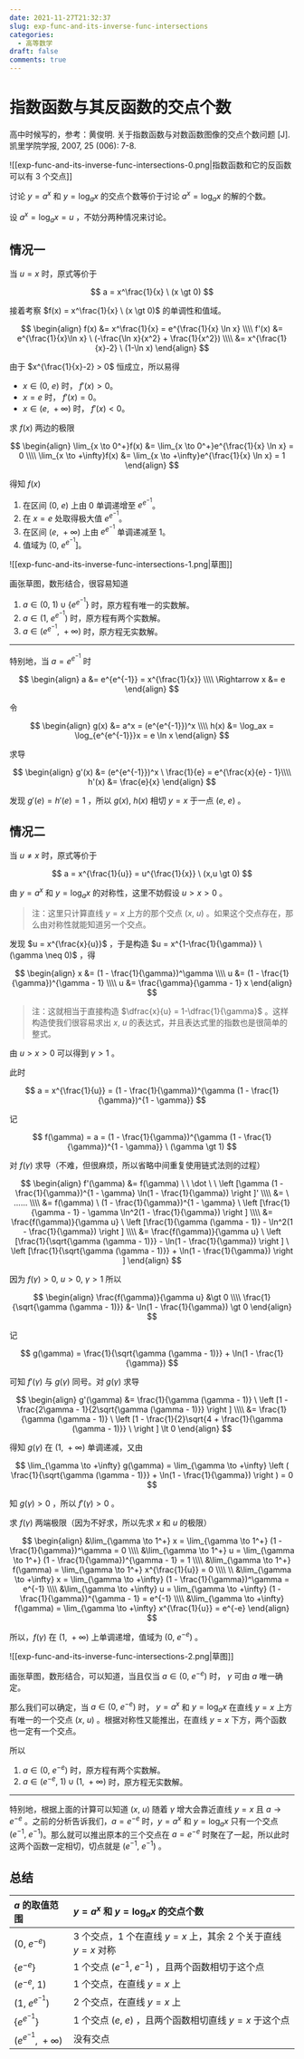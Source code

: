 ```yaml
---
date: 2021-11-27T21:32:37
slug: exp-func-and-its-inverse-func-intersections
categories:
  - 高等数学
draft: false
comments: true
---
```


# 指数函数与其反函数的交点个数

<!-- more -->

高中时候写的，参考：黄俊明. 关于指数函数与对数函数图像的交点个数问题 [J]. 凯里学院学报, 2007, 25 (006): 7-8.

![[exp-func-and-its-inverse-func-intersections-0.png|指数函数和它的反函数可以有 3 个交点]]

讨论 $y=a^x$ 和 $y=\log_ax$ 的交点个数等价于讨论 $a^x = \log_ax$ 的解的个数。

设 $a^x = \log_ax = u$ ，不妨分两种情况来讨论。

## 情况一

当 $u = x$ 时，原式等价于

$$
a = x^\frac{1}{x} \ (x \gt 0)
$$

接着考察 $f(x) = x^\frac{1}{x} \ (x \gt 0)$ 的单调性和值域。

$$
\begin{align}
f(x)  &= x^\frac{1}{x} = e^{\frac{1}{x} \ln x} \\\\
f'(x) &= e^{\frac{1}{x}\ln x} \ (-\frac{\ln x}{x^2} + \frac{1}{x^2}) \\\\
      &= x^{\frac{1}{x}-2} \ (1-\ln x)
\end{align}
$$

由于 $x^{\frac{1}{x}-2} > 0$ 恒成立，所以易得

- $x \in (0,\ e)$ 时， $f'(x) > 0$。
- $x = e$ 时， $f'(x) = 0$。
- $x \in (e,\ +\infty)$ 时， $f'(x) < 0$。

求 $f(x)$ 两边的极限

$$
\begin{align}
\lim_{x \to 0^+}f(x) &= \lim_{x \to 0^+}e^{\frac{1}{x} \ln x} = 0 \\\\
\lim_{x \to +\infty}f(x) &= \lim_{x \to +\infty}e^{\frac{1}{x} \ln x} = 1
\end{align}
$$

得知 $f(x)$

1. 在区间 $(0,\ e)$ 上由 $0$ 单调递增至 $e^{e^{-1}}$。
2. 在 $x = e$ 处取得极大值 $e^{e^{-1}}$。
3. 在区间 $(e,\ +\infty)$ 上由 $e^{e^{-1}}$ 单调递减至 $1$。
4. 值域为 $(0,\ e^{e^{-1}}]$。

![[exp-func-and-its-inverse-func-intersections-1.png|草图]]

画张草图，数形结合，很容易知道

1. $a \in (0,\ 1) \cup \lbrace e^{e^{-1}} \rbrace$ 时，原方程有唯一的实数解。
2. $a \in (1,\ e^{e^{-1}})$ 时，原方程有两个实数解。
3. $a \in (e^{e^{-1}},\ +\infty)$ 时，原方程无实数解。

<hr>

特别地，当 $a = e^{e^{-1}}$ 时

$$
\begin{align}
a &= e^{e^{-1}} = x^{\frac{1}{x}} \\\\
\Rightarrow x &= e
\end{align}
$$

令

$$
\begin{align}
g(x) &= a^x = (e^{e^{-1}})^x \\\\
h(x) &= \log_ax = \log_{e^{e^{-1}}}x = e \ln x
\end{align}
$$

求导

$$
\begin{align}
g'(x) &= (e^{e^{-1}})^x \ \frac{1}{e} = e^{\frac{x}{e} - 1}\\\\
h'(x) &= \frac{e}{x}
\end{align}
$$

发现 $g'(e) = h'(e) = 1$ ，所以 $g (x),\ h(x)$ 相切 $y = x$ 于一点 $(e,\ e)$ 。

## 情况二

当 $u \neq x$ 时，原式等价于

$$
a = x^{\frac{1}{u}} = u^{\frac{1}{x}} \ (x,u \gt 0)
$$

由 $y=a^x$ 和 $y=\log_ax$ 的对称性，这里不妨假设 $u \gt x \gt 0$ 。

> 注：这里只计算直线 $y = x$ 上方的那个交点 $(x,\ u)$ 。如果这个交点存在，那么由对称性就能知道另一个交点。

发现 $u = x^{\frac{x}{u}}$ ，于是构造 $u = x^{1-\frac{1}{\gamma}} \ (\gamma \neq 0)$ ，得

$$
\begin{align}
x &= (1 - \frac{1}{\gamma})^\gamma \\\\
u &= (1 - \frac{1}{\gamma})^{\gamma - 1} \\\\
u &= \frac{\gamma}{\gamma - 1} x
\end{align}
$$

> 注：这就相当于直接构造 $\dfrac{x}{u} = 1-\dfrac{1}{\gamma}$ 。这样构造使我们很容易求出 $x,\ u$ 的表达式，并且表达式里的指数也是很简单的整式。

由 $u \gt x \gt 0$ 可以得到 $\gamma \gt 1$ 。

此时

$$
a = x^{\frac{1}{u}} = (1 - \frac{1}{\gamma})^{\gamma (1 - \frac{1}{\gamma})^{1 - \gamma}}
$$

记

$$
f(\gamma) = a = (1 - \frac{1}{\gamma})^{\gamma (1 - \frac{1}{\gamma})^{1 - \gamma}} \ (\gamma \gt 1)
$$

对 $f(\gamma)$ 求导（不难，但很麻烦，所以省略中间重复使用链式法则的过程）

$$
\begin{align}
f'(\gamma) &= f(\gamma) \ \ \dot \ \ \left [\gamma (1 - \frac{1}{\gamma})^{1 - \gamma} \ln(1 - \frac{1}{\gamma}) \right ]' \\\\
      &= \ ...... \\\\
      &= f(\gamma) \ (1 - \frac{1}{\gamma})^{1 - \gamma} \ \left [\frac{1}{\gamma - 1} - \gamma \ln^2(1 - \frac{1}{\gamma}) \right ] \\\\
      &= \frac{f(\gamma)}{\gamma u} \ \left [\frac{1}{\gamma (\gamma - 1)} - \ln^2(1 - \frac{1}{\gamma}) \right ] \\\\
      &= \frac{f(\gamma)}{\gamma u} \ \left [\frac{1}{\sqrt{\gamma (\gamma - 1)}} - \ln(1 - \frac{1}{\gamma}) \right ] \ \left [\frac{1}{\sqrt{\gamma (\gamma - 1)}} + \ln(1 - \frac{1}{\gamma}) \right ]
\end{align}
$$

因为 $f(\gamma) \gt 0,\ u \gt 0,\ \gamma \gt 1$ 所以

$$
\begin{align}
\frac{f(\gamma)}{\gamma u} &\gt 0 \\\\
\frac{1}{\sqrt{\gamma (\gamma - 1)}} &- \ln(1 - \frac{1}{\gamma}) \gt 0
\end{align}
$$

记

$$
g(\gamma) = \frac{1}{\sqrt{\gamma (\gamma - 1)}} + \ln(1 - \frac{1}{\gamma})
$$

可知 $f'(\gamma)$ 与 $g(\gamma)$ 同号。对 $g(\gamma)$ 求导

$$
\begin{align}
g'(\gamma) &= \frac{1}{\gamma (\gamma - 1)} \ \left [1 - \frac{2\gamma - 1}{2\sqrt{\gamma (\gamma - 1)}} \right ] \\\\
      &= \frac{1}{\gamma (\gamma - 1)} \ \left [1 - \frac{1}{2}\sqrt{4 + \frac{1}{\gamma (\gamma - 1)}} \ \right ] \lt 0
\end{align}
$$

得知 $g(\gamma)$ 在 $(1,\ +\infty)$ 单调递减，又由

$$
\lim_{\gamma \to +\infty} g(\gamma) = \lim_{\gamma \to +\infty} \left ( \frac{1}{\sqrt{\gamma (\gamma - 1)}} + \ln(1 - \frac{1}{\gamma}) \right ) = 0
$$

知 $g(\gamma) \gt 0$ ，所以 $f'(\gamma) \gt 0$ 。

求 $f(\gamma)$ 两端极限（因为不好求，所以先求 $x$ 和 $u$ 的极限）

$$
\begin{align}
&\lim_{\gamma \to 1^+} x = \lim_{\gamma \to 1^+} (1 - \frac{1}{\gamma})^\gamma = 0 \\\\
&\lim_{\gamma \to 1^+} u = \lim_{\gamma \to 1^+} (1 - \frac{1}{\gamma})^{\gamma - 1} = 1 \\\\
&\lim_{\gamma \to 1^+} f(\gamma) = \lim_{\gamma \to 1^+} x^{\frac{1}{u}} = 0 \\\\
\\
&\lim_{\gamma \to +\infty} x = \lim_{\gamma \to +\infty} (1 - \frac{1}{\gamma})^\gamma = e^{-1} \\\\
&\lim_{\gamma \to +\infty} u = \lim_{\gamma \to +\infty} (1 - \frac{1}{\gamma})^{\gamma - 1} = e^{-1} \\\\
&\lim_{\gamma \to +\infty} f(\gamma) = \lim_{\gamma \to +\infty} x^{\frac{1}{u}} = e^{-e}
\end{align}
$$

所以，$f(\gamma)$ 在 $(1,\ +\infty)$ 上单调递增，值域为 $(0,\ e^{-e})$ 。

![[exp-func-and-its-inverse-func-intersections-2.png|草图]]

画张草图，数形结合，可以知道，当且仅当 $a \in (0,\ e^{-e})$ 时， $\gamma$ 可由 $a$ 唯一确定。

那么我们可以确定，当 $a \in (0,\ e^{-e})$ 时， $y=a^x$ 和 $y=\log_ax$ 在直线 $y = x$ 上方有唯一的一个交点 $(x,\ u)$ 。根据对称性又能推出，在直线 $y = x$ 下方，两个函数也一定有一个交点。

所以

1. $a \in (0,\ e^{-e})$ 时，原方程有两个实数解。
2. $a \in (e^{-e},\ 1) \cup (1,\ +\infty)$ 时，原方程无实数解。

<hr>

特别地，根据上面的计算可以知道 $(x,\ u)$ 随着 $\gamma$ 增大会靠近直线 $y = x$ 且 $a \rightarrow e^{-e}$ 。之前的分析告诉我们，$a = e^{-e}$ 时，$y=a^x$ 和 $y=\log_ax$ 只有一个交点 $(e^{-1},\ e^{-1})$。那么就可以推出原本的三个交点在 $a = e^{-e}$ 时聚在了一起，所以此时这两个函数一定相切，切点就是 $(e^{-1},\ e^{-1})$ 。

## 总结

|$a$ 的取值范围|$y=a^x$ 和 $y=\log_ax$ 的交点个数|
|:-|:-|
|$(0,\ e^{-e})$|3 个交点，1 个在直线 $y = x$ 上，其余 2 个关于直线 $y = x$ 对称|
|$\lbrace e^{-e} \rbrace$|1 个交点 $(e^{-1},\ e^{-1})$ ，且两个函数相切于这个点|
|$(e^{-e},\ 1)$|1 个交点，在直线 $y = x$ 上|
|$(1,\ e^{e^{-1}})$|2 个交点，在直线 $y = x$ 上|
|$\lbrace e^{e^{-1}} \rbrace$|1 个交点 $(e,\ e)$ ，且两个函数相切直线 $y = x$ 于这个点|
|$(e^{e^{-1}},\ +\infty)$|没有交点|
